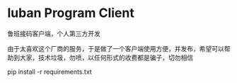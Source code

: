 # luban Program Client
鲁班接码客户端，个人第三方开发

由于太喜欢这个厂商的服务，于是做了一个客户端使用方便，并发布，希望可以帮助到大家，技术垃圾，勿喷，以任何形式的收费都是骗子，切勿相信

pip install -r requirements.txt
